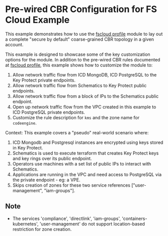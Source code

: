 # Pre-wired CBR Configuration for FS Cloud Example

This example demonstrates how to use the [fscloud profile](../../profiles/fscloud/) module to lay out a complete "secure by default" coarse-grained CBR topology in a given account.

This example is designed to showcase some of the key customization options for the module. In addition to the pre-wired CBR rules documented at [fscloud profile](../../profiles/fscloud/), this example shows how to customize the module to:
1. Allow network traffic flow from ICD MongoDB, ICD PostgreSQL to the Key Protect private endpoints.
2. Allow network traffic flow from Schematics to Key Protect public endpoints.
3. Allow network traffic flow from a block of IPs to the Schematics public endpoint.
4. Open up network traffic flow from the VPC created in this example to ICD PostgreSQL private endpoints.
5. Customize the rule description for `kms` and the zone name for `codeengine`.

Context: This example covers a "pseudo" real-world scenario where:
1. ICD Mongodb and Postgresql instances are encrypted using keys stored in Key Protect.
2. Schematics is used to execute terraform that creates Key Protect keys and key rings over its public endpoint.
3. Operators use machines with a set list of public IPs to interact with Schematics.
4. Applications are running in the VPC and need access to PostgreSQL via the private endpoint - eg: a VPE.
5. Skips creation of zones for these two service references ["user-management", "iam-groups"].

## Note
- The services 'compliance', 'directlink', 'iam-groups', 'containers-kubernetes', 'user-management' do not support location-based restriction for zone creation.
